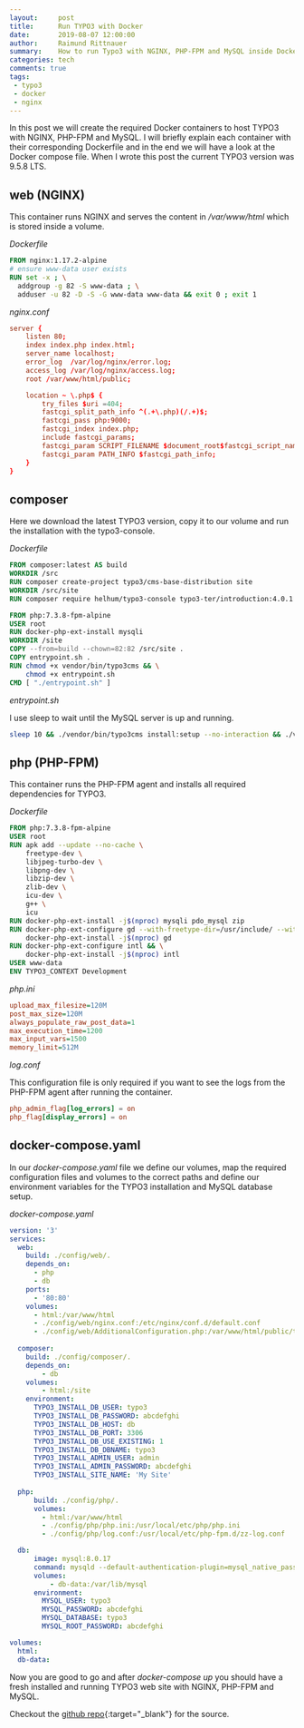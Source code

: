 ```yaml
---
layout:     post
title:      Run TYPO3 with Docker
date:       2019-08-07 12:00:00
author:     Raimund Rittnauer
summary:    How to run Typo3 with NGINX, PHP-FPM and MySQL inside Docker
categories: tech
comments: true
tags:
 - typo3
 - docker
 - nginx
---
```


In this post we will create the required Docker containers to host TYPO3 with NGINX, PHP-FPM and MySQL.
I will briefly explain each container with their corresponding Dockerfile and in the end we will have a look at the Docker compose file.
When I wrote this post the current TYPO3 version was 9.5.8 LTS.

## web (NGINX)

This container runs NGINX and serves the content in _/var/www/html_ which is stored inside a volume.

_Dockerfile_

``` Dockerfile
FROM nginx:1.17.2-alpine
# ensure www-data user exists
RUN set -x ; \
  addgroup -g 82 -S www-data ; \
  adduser -u 82 -D -S -G www-data www-data && exit 0 ; exit 1
```

_nginx.conf_

``` conf
server {
    listen 80;
    index index.php index.html;
    server_name localhost;
    error_log  /var/log/nginx/error.log;
    access_log /var/log/nginx/access.log;
    root /var/www/html/public;

    location ~ \.php$ {
        try_files $uri =404;
        fastcgi_split_path_info ^(.+\.php)(/.+)$;
        fastcgi_pass php:9000;
        fastcgi_index index.php;
        include fastcgi_params;
        fastcgi_param SCRIPT_FILENAME $document_root$fastcgi_script_name;
        fastcgi_param PATH_INFO $fastcgi_path_info;
    }
}
```

## composer

Here we download the latest TYPO3 version, copy it to our volume and run the installation with the typo3-console.

_Dockerfile_

``` Dockerfile
FROM composer:latest AS build
WORKDIR /src
RUN composer create-project typo3/cms-base-distribution site
WORKDIR /src/site
RUN composer require helhum/typo3-console typo3-ter/introduction:4.0.1

FROM php:7.3.8-fpm-alpine
USER root
RUN docker-php-ext-install mysqli
WORKDIR /site
COPY --from=build --chown=82:82 /src/site .
COPY entrypoint.sh .
RUN chmod +x vendor/bin/typo3cms && \
    chmod +x entrypoint.sh
CMD [ "./entrypoint.sh" ]
```

_entrypoint.sh_

I use sleep to wait until the MySQL server is up and running.

``` sh
sleep 10 && ./vendor/bin/typo3cms install:setup --no-interaction && ./vendor/bin/typo3cms cache:flush
```

## php (PHP-FPM)

This container runs the PHP-FPM agent and installs all required dependencies for TYPO3.

_Dockerfile_

``` Dockerfile
FROM php:7.3.8-fpm-alpine
USER root
RUN apk add --update --no-cache \
    freetype-dev \
    libjpeg-turbo-dev \
    libpng-dev \
    libzip-dev \
    zlib-dev \
    icu-dev \
    g++ \
    icu
RUN docker-php-ext-install -j$(nproc) mysqli pdo_mysql zip
RUN docker-php-ext-configure gd --with-freetype-dir=/usr/include/ --with-jpeg-dir=/usr/include/ && \
    docker-php-ext-install -j$(nproc) gd
RUN docker-php-ext-configure intl && \
    docker-php-ext-install -j$(nproc) intl
USER www-data
ENV TYPO3_CONTEXT Development
```

_php.ini_

``` ini
upload_max_filesize=120M
post_max_size=120M
always_populate_raw_post_data=1
max_execution_time=1200
max_input_vars=1500
memory_limit=512M
```

_log.conf_

This configuration file is only required if you want to see the logs from the PHP-FPM agent after running the container.

``` conf
php_admin_flag[log_errors] = on
php_flag[display_errors] = on
```

## docker-compose.yaml

In our _docker-compose.yaml_ file we define our volumes, map the required configuration files and volumes to the correct paths and
define our environment variables for the TYPO3 installation and MySQL database setup.

_docker-compose.yaml_

``` yaml
version: '3'
services:
  web:
    build: ./config/web/.
    depends_on: 
      - php
      - db
    ports:
      - '80:80'
    volumes:
      - html:/var/www/html
      - ./config/web/nginx.conf:/etc/nginx/conf.d/default.conf
      - ./config/web/AdditionalConfiguration.php:/var/www/html/public/typo3conf/AdditionalConfiguration.php
  
  composer:
    build: ./config/composer/.
    depends_on:
        - db
    volumes:
        - html:/site
    environment: 
      TYPO3_INSTALL_DB_USER: typo3
      TYPO3_INSTALL_DB_PASSWORD: abcdefghi
      TYPO3_INSTALL_DB_HOST: db
      TYPO3_INSTALL_DB_PORT: 3306
      TYPO3_INSTALL_DB_USE_EXISTING: 1
      TYPO3_INSTALL_DB_DBNAME: typo3
      TYPO3_INSTALL_ADMIN_USER: admin
      TYPO3_INSTALL_ADMIN_PASSWORD: abcdefghi
      TYPO3_INSTALL_SITE_NAME: 'My Site'
  
  php:
      build: ./config/php/.
      volumes:
        - html:/var/www/html
        - ./config/php/php.ini:/usr/local/etc/php/php.ini
        - ./config/php/log.conf:/usr/local/etc/php-fpm.d/zz-log.conf

  db:
      image: mysql:8.0.17
      command: mysqld --default-authentication-plugin=mysql_native_password
      volumes:
          - db-data:/var/lib/mysql
      environment:
        MYSQL_USER: typo3
        MYSQL_PASSWORD: abcdefghi
        MYSQL_DATABASE: typo3
        MYSQL_ROOT_PASSWORD: abcdefghi

volumes:
  html:
  db-data:
```

Now you are good to go and after _docker-compose up_ you should have a fresh installed and running TYPO3 web site with NGINX, PHP-FPM and MySQL.

Checkout the [github repo][1]{:target="_blank"} for the source.

[1]: https://github.com/raaaimund/typo3-docker